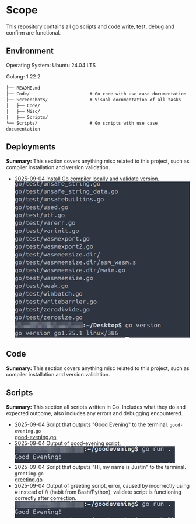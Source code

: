 # Scope
This repository contains all go scripts and code write, test, debug and confirm are functional.

## Environment
Operating System: Ubuntu 24.04 LTS

Golang: 1.22.2
```
├── README.md
├── Code/                       # Go code with use case documentation
├── Screenshots/                # Visual documentation of all tasks
│   ├── Code/
│   ├── Misc/
│   ├── Scripts/
└── Scripts/                    # Go scripts with use case documentation

```
## Deployments
**Summary:** This section covers anything misc related to this project, such as compiler installation and version validation.

- 2025-09-04 Install Go compiler locally and validate version.  
  ![misc1-1](Miscellaneous/misc1-1.jpg)

## Code
**Summary:** This section covers anything misc related to this project, such as compiler installation and version validation.

## Scripts
**Summary:** This section all scripts written in Go. Includes what they do and expected outcome, also includes any errors and debugging encountered.

- 2025-09-04 Script that outputs "Good Evening" to the terminal. `good-evening.go`  
  [good-evening.go](Scripts/Scripts/good-evening.go)
- 2025-09-04 Output of good-evening script.  
  ![scr1-1](Scripts/scr1-1.jpg)
- 2025-09-04 Script that outputs "Hi, my name is Justin" to the terminal. `greeting.go`  
  [greeting.go](Scripts/Scripts/greeting.go)
- 2025-09-04 Output of greeting script, error, caused by incorrectly using # instead of // (habit from Bash/Python), validate script is functioning correctly after correction.
  ![scr1-1](Scripts/scr1-1.jpg)
